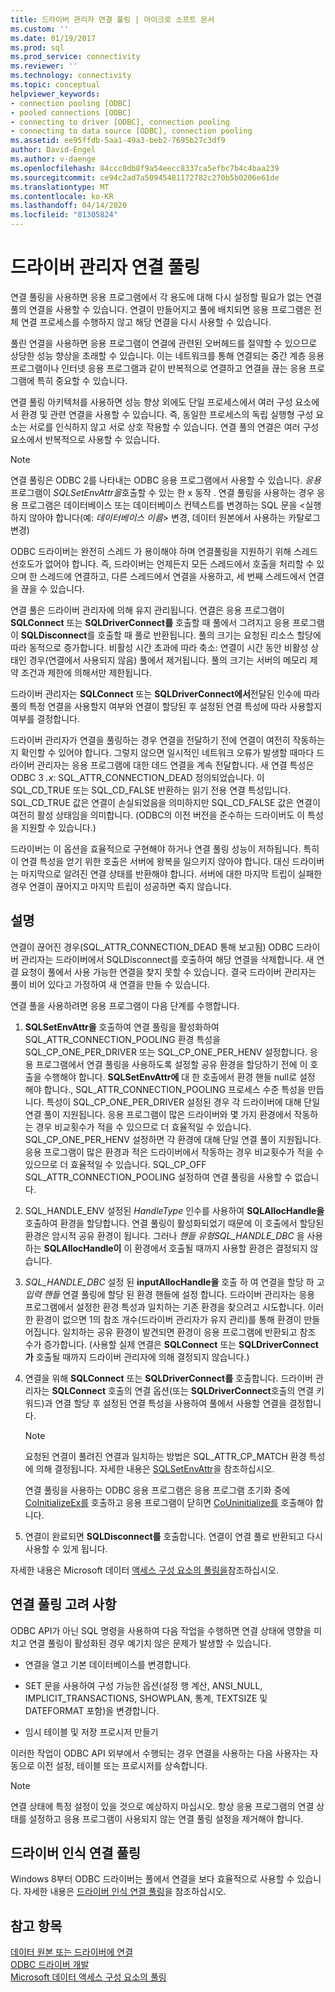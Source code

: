 ```yaml
---
title: 드라이버 관리자 연결 풀링 | 마이크로 소프트 문서
ms.custom: ''
ms.date: 01/19/2017
ms.prod: sql
ms.prod_service: connectivity
ms.reviewer: ''
ms.technology: connectivity
ms.topic: conceptual
helpviewer_keywords:
- connection pooling [ODBC]
- pooled connections [ODBC]
- connecting to driver [ODBC], connection pooling
- connecting to data source [ODBC], connection pooling
ms.assetid: ee95ffdb-5aa1-49a3-beb2-7695b27c3df9
author: David-Engel
ms.author: v-daenge
ms.openlocfilehash: 84ccc0db8f9a54eecc8337ca5efbc7b4c4baa239
ms.sourcegitcommit: ce94c2ad7a50945481172782c270b5b0206e61de
ms.translationtype: MT
ms.contentlocale: ko-KR
ms.lasthandoff: 04/14/2020
ms.locfileid: "81305824"
---
```

# <a name="driver-manager-connection-pooling"></a>드라이버 관리자 연결 풀링
연결 풀링을 사용하면 응용 프로그램에서 각 용도에 대해 다시 설정할 필요가 없는 연결 풀의 연결을 사용할 수 있습니다. 연결이 만들어지고 풀에 배치되면 응용 프로그램은 전체 연결 프로세스를 수행하지 않고 해당 연결을 다시 사용할 수 있습니다.  
  
 풀린 연결을 사용하면 응용 프로그램이 연결에 관련된 오버헤드를 절약할 수 있으므로 상당한 성능 향상을 초래할 수 있습니다. 이는 네트워크를 통해 연결되는 중간 계층 응용 프로그램이나 인터넷 응용 프로그램과 같이 반복적으로 연결하고 연결을 끊는 응용 프로그램에 특히 중요할 수 있습니다.  
  
 연결 풀링 아키텍처를 사용하면 성능 향상 외에도 단일 프로세스에서 여러 구성 요소에서 환경 및 관련 연결을 사용할 수 있습니다. 즉, 동일한 프로세스의 독립 실행형 구성 요소는 서로를 인식하지 않고 서로 상호 작용할 수 있습니다. 연결 풀의 연결은 여러 구성 요소에서 반복적으로 사용할 수 있습니다.  
  
> [!NOTE]
>  연결 풀링은 ODBC 2를 나타내는 ODBC 응용 프로그램에서 사용할 수 있습니다. *응용* 프로그램이 *SQLSetEnvAttr을*호출할 수 있는 한 x 동작 . 연결 풀링을 사용하는 경우 응용 프로그램은 데이터베이스 또는 데이터베이스 컨텍스트를 변경하는 SQL 문을 \<실행하지 않아야 합니다(예: *데이터베이스 이름*> 변경, 데이터 원본에서 사용하는 카탈로그 변경)  


 ODBC 드라이버는 완전히 스레드 가 용이해야 하며 연결풀링을 지원하기 위해 스레드 선호도가 없어야 합니다. 즉, 드라이버는 언제든지 모든 스레드에서 호출을 처리할 수 있으며 한 스레드에 연결하고, 다른 스레드에서 연결을 사용하고, 세 번째 스레드에서 연결을 끊을 수 있습니다.  
  
 연결 풀은 드라이버 관리자에 의해 유지 관리됩니다. 연결은 응용 프로그램이 **SQLConnect** 또는 **SQLDriverConnect를** 호출할 때 풀에서 그려지고 응용 프로그램이 **SQLDisconnect**를 호출할 때 풀로 반환됩니다. 풀의 크기는 요청된 리소스 할당에 따라 동적으로 증가합니다. 비활성 시간 초과에 따라 축소: 연결이 시간 동안 비활성 상태인 경우(연결에서 사용되지 않음) 풀에서 제거됩니다. 풀의 크기는 서버의 메모리 제약 조건과 제한에 의해서만 제한됩니다.  
  
 드라이버 관리자는 **SQLConnect** 또는 **SQLDriverConnect에서**전달된 인수에 따라 풀의 특정 연결을 사용할지 여부와 연결이 할당된 후 설정된 연결 특성에 따라 사용할지 여부를 결정합니다.  
  
 드라이버 관리자가 연결을 풀링하는 경우 연결을 전달하기 전에 연결이 여전히 작동하는지 확인할 수 있어야 합니다. 그렇지 않으면 일시적인 네트워크 오류가 발생할 때마다 드라이버 관리자는 응용 프로그램에 대한 데드 연결을 계속 전달합니다. 새 연결 특성은 ODBC 3 *.x*: SQL_ATTR_CONNECTION_DEAD 정의되었습니다. 이 SQL_CD_TRUE 또는 SQL_CD_FALSE 반환하는 읽기 전용 연결 특성입니다. SQL_CD_TRUE 값은 연결이 손실되었음을 의미하지만 SQL_CD_FALSE 값은 연결이 여전히 활성 상태임을 의미합니다. (ODBC의 이전 버전을 준수하는 드라이버도 이 특성을 지원할 수 있습니다.)  
  
 드라이버는 이 옵션을 효율적으로 구현해야 하거나 연결 풀링 성능이 저하됩니다. 특히 이 연결 특성을 얻기 위한 호출은 서버에 왕복을 일으키지 않아야 합니다. 대신 드라이버는 마지막으로 알려진 연결 상태를 반환해야 합니다. 서버에 대한 마지막 트립이 실패한 경우 연결이 끊어지고 마지막 트립이 성공하면 죽지 않습니다.  
  
## <a name="remarks"></a>설명  
 연결이 끊어진 경우(SQL_ATTR_CONNECTION_DEAD 통해 보고됨) ODBC 드라이버 관리자는 드라이버에서 SQLDisconnect를 호출하여 해당 연결을 삭제합니다. 새 연결 요청이 풀에서 사용 가능한 연결을 찾지 못할 수 있습니다. 결국 드라이버 관리자는 풀이 비어 있다고 가정하여 새 연결을 만들 수 있습니다.  
  
 연결 풀을 사용하려면 응용 프로그램이 다음 단계를 수행합니다.  
  
1.  **SQLSetEnvAttr을** 호출하여 연결 풀링을 활성화하여 SQL_ATTR_CONNECTION_POOLING 환경 특성을 SQL_CP_ONE_PER_DRIVER 또는 SQL_CP_ONE_PER_HENV 설정합니다. 응용 프로그램에서 연결 풀링을 사용하도록 설정할 공유 환경을 할당하기 전에 이 호출을 수행해야 합니다. **SQLSetEnvAttr에** 대 한 호출에서 환경 핸들 null로 설정 해야 합니다., SQL_ATTR_CONNECTION_POOLING 프로세스 수준 특성을 만듭니다. 특성이 SQL_CP_ONE_PER_DRIVER 설정된 경우 각 드라이버에 대해 단일 연결 풀이 지원됩니다. 응용 프로그램이 많은 드라이버와 몇 가지 환경에서 작동하는 경우 비교횟수가 적을 수 있으므로 더 효율적일 수 있습니다. SQL_CP_ONE_PER_HENV 설정하면 각 환경에 대해 단일 연결 풀이 지원됩니다. 응용 프로그램이 많은 환경과 적은 드라이버에서 작동하는 경우 비교횟수가 적을 수 있으므로 더 효율적일 수 있습니다. SQL_CP_OFF SQL_ATTR_CONNECTION_POOLING 설정하여 연결 풀링을 사용할 수 없습니다.  
  
2.  SQL_HANDLE_ENV 설정된 *HandleType* 인수를 사용하여 **SQLAllocHandle을** 호출하여 환경을 할당합니다. 연결 풀링이 활성화되었기 때문에 이 호출에서 할당된 환경은 암시적 공유 환경이 됩니다. 그러나 *핸들 유형SQL_HANDLE_DBC* 을 사용하는 **SQLAllocHandle이** 이 환경에서 호출될 때까지 사용할 환경은 결정되지 않습니다.  
  
3.  *SQL_HANDLE_DBC* 설정 된 **inputAllocHandle을** 호출 하 여 연결을 할당 하 고 *입력 핸들* 연결 풀링에 할당 된 환경 핸들에 설정 합니다. 드라이버 관리자는 응용 프로그램에서 설정한 환경 특성과 일치하는 기존 환경을 찾으려고 시도합니다. 이러한 환경이 없으면 1의 참조 개수(드라이버 관리자가 유지 관리)를 통해 환경이 만들어집니다. 일치하는 공유 환경이 발견되면 환경이 응용 프로그램에 반환되고 참조 수가 증가합니다. (사용할 실제 연결은 **SQLConnect** 또는 **SQLDriverConnect가** 호출될 때까지 드라이버 관리자에 의해 결정되지 않습니다.)  
  
4.  연결을 위해 **SQLConnect** 또는 **SQLDriverConnect를** 호출합니다. 드라이버 관리자는 **SQLConnect** 호출의 연결 옵션(또는 **SQLDriverConnect**호출의 연결 키워드)과 연결 할당 후 설정된 연결 특성을 사용하여 풀에서 사용할 연결을 결정합니다.  
  
    > [!NOTE]  
    >  요청된 연결이 풀려진 연결과 일치하는 방법은 SQL_ATTR_CP_MATCH 환경 특성에 의해 결정됩니다. 자세한 내용은 [SQLSetEnvAttr](../../../odbc/reference/syntax/sqlsetenvattr-function.md)을 참조하십시오.  
  
     연결 풀링을 사용하는 ODBC 응용 프로그램은 응용 프로그램 초기화 중에 [CoInitializeEx를](https://go.microsoft.com/fwlink/?LinkID=116307) 호출하고 응용 프로그램이 닫히면 [CoUninitialize를](https://go.microsoft.com/fwlink/?LinkId=116310) 호출해야 합니다.  
  
5.  연결이 완료되면 **SQLDisconnect를** 호출합니다. 연결이 연결 풀로 반환되고 다시 사용할 수 있게 됩니다.  
  
 자세한 내용은 Microsoft 데이터 [액세스 구성 요소의 풀링을](https://go.microsoft.com/fwlink/?LinkId=120776)참조하십시오.  
  
## <a name="connection-pooling-considerations"></a>연결 풀링 고려 사항  
 ODBC API가 아닌 SQL 명령을 사용하여 다음 작업을 수행하면 연결 상태에 영향을 미치고 연결 풀링이 활성화된 경우 예기치 않은 문제가 발생할 수 있습니다.  
  
-   연결을 열고 기본 데이터베이스를 변경합니다.  
  
-   SET 문을 사용하여 구성 가능한 옵션(설정 행 계산, ANSI_NULL, IMPLICIT_TRANSACTIONS, SHOWPLAN, 통계, TEXTSIZE 및 DATEFORMAT 포함)을 변경합니다.  
  
-   임시 테이블 및 저장 프로시저 만들기  
  
 이러한 작업이 ODBC API 외부에서 수행되는 경우 연결을 사용하는 다음 사용자는 자동으로 이전 설정, 테이블 또는 프로시저를 상속합니다.  
  
> [!NOTE]  
>  연결 상태에 특정 설정이 있을 것으로 예상하지 마십시오. 항상 응용 프로그램의 연결 상태를 설정하고 응용 프로그램이 사용되지 않는 연결 풀링 설정을 제거해야 합니다.  
  
## <a name="driver-aware-connection-pooling"></a>드라이버 인식 연결 풀링  
 Windows 8부터 ODBC 드라이버는 풀에서 연결을 보다 효율적으로 사용할 수 있습니다. 자세한 내용은 [드라이버 인식 연결 풀링](../../../odbc/reference/develop-app/driver-aware-connection-pooling.md)을 참조하십시오.  
  
## <a name="see-also"></a>참고 항목  
 [데이터 원본 또는 드라이버에 연결](../../../odbc/reference/develop-app/connecting-to-a-data-source-or-driver.md)   
 [ODBC 드라이버 개발](../../../odbc/reference/develop-driver/developing-an-odbc-driver.md)   
 [Microsoft 데이터 액세스 구성 요소의 풀링](https://go.microsoft.com/fwlink/?LinkId=120776)

